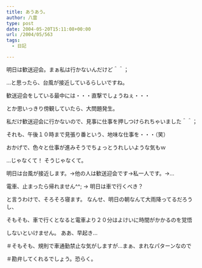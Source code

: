 ```yaml
---
title: あうあう。
author: 八雲
type: post
date: 2004-05-20T15:11:08+00:00
url: /2004/05/563
tags:
  - 日記

---
```

明日は歓送迎会。まぁ私は行かないんだけど＾＾；
  
…と思ったら、台風が接近しているらしいですね。
  
歓送迎会をしている最中には・・・直撃でしょうねぇ・・・
  
とか思いっきり傍観していたら、大問題発生。
  
私だけ歓送迎会に行かないので、見事に仕事を押しつけられちゃいました＾＾；
  
それも、午後１０時まで見張り番という、地味な仕事を・・・（笑）
  
おかげで、色々と仕事が進みそうでちょっとうれしいような気もｗ
  
…じゃなくて！ そうじゃなくて。
  
明日は台風が接近します。→他の人は歓送迎会です→私一人です。→…
  
電車、止まったら帰れません^^; → 明日は車で行くべき？
  
と言うわけで、そろそろ寝ます。 なんせ、明日の朝なんて大雨降ってるだろうし、
  
そもそも、車で行くとなると電車より２０分はよけいに時間がかかるのを覚悟
  
しないといけません。 ああ、早起き…
  
＃そもそも、規則で車通勤禁止な気がしますが…まぁ、まれなパターンなので
  
＃勘弁してくれるでしょう。恐らく。
